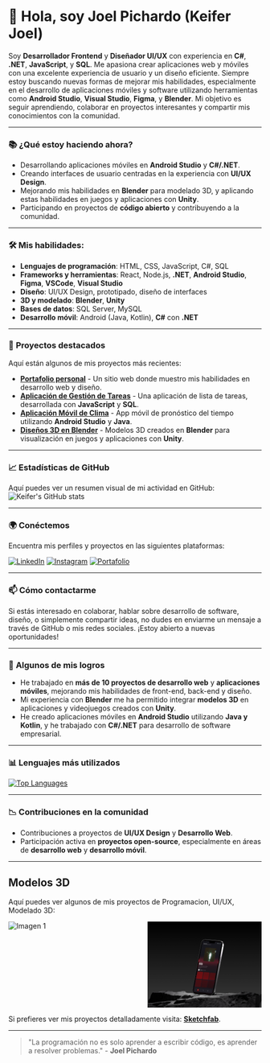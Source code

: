 # 👋 Hola, soy **Joel Pichardo** (Keifer Joel)

Soy **Desarrollador Frontend** y **Diseñador UI/UX** con experiencia en **C#**, **.NET**, **JavaScript**, y **SQL**. Me apasiona crear aplicaciones web y móviles con una excelente experiencia de usuario y un diseño eficiente. Siempre estoy buscando nuevas formas de mejorar mis habilidades, especialmente en el desarrollo de aplicaciones móviles y software utilizando herramientas como **Android Studio**, **Visual Studio**, **Figma**, y **Blender**. Mi objetivo es seguir aprendiendo, colaborar en proyectos interesantes y compartir mis conocimientos con la comunidad.

---

### 📚 **¿Qué estoy haciendo ahora?**
- Desarrollando aplicaciones móviles en **Android Studio** y **C#/.NET**.
- Creando interfaces de usuario centradas en la experiencia con **UI/UX Design**.
- Mejorando mis habilidades en **Blender** para modelado 3D, y aplicando estas habilidades en juegos y aplicaciones con **Unity**.
- Participando en proyectos de **código abierto** y contribuyendo a la comunidad.

---

### 🛠️ **Mis habilidades:**
- **Lenguajes de programación**: HTML, CSS, JavaScript, C#, SQL
- **Frameworks y herramientas**: React, Node.js, **.NET**, **Android Studio**, **Figma**, **VSCode**, **Visual Studio**
- **Diseño**: UI/UX Design, prototipado, diseño de interfaces
- **3D y modelado**: **Blender**, **Unity**
- **Bases de datos**: SQL Server, MySQL
- **Desarrollo móvil**: Android (Java, Kotlin), **C#** con **.NET**

---

### 🚀 **Proyectos destacados**
Aquí están algunos de mis proyectos más recientes:

- [**Portafolio personal**](https://github.com/createdbykeifer/portfolio) - Un sitio web donde muestro mis habilidades en desarrollo web y diseño.
- [**Aplicación de Gestión de Tareas**](https://github.com/createdbykeifer/todolist) - Una aplicación de lista de tareas, desarrollada con **JavaScript** y **SQL**.
- [**Aplicación Móvil de Clima**](https://github.com/createdbykeifer/weatherapp) - App móvil de pronóstico del tiempo utilizando **Android Studio** y **Java**.
- [**Diseños 3D en Blender**](https://github.com/createdbykeifer/3d-models) - Modelos 3D creados en **Blender** para visualización en juegos y aplicaciones con **Unity**.

---

### 📈 **Estadísticas de GitHub**
Aquí puedes ver un resumen visual de mi actividad en GitHub:
![Keifer's GitHub stats](https://github-readme-stats.vercel.app/api?username=createdbykeifer&show_icons=true&hide_title=true&count_private=true&theme=dark)

---

### 🌍 **Conéctemos**

Encuentra mis perfiles y proyectos en las siguientes plataformas:

[![LinkedIn](https://img.shields.io/badge/LinkedIn-0077B5?style=for-the-badge&logo=linkedin&logoColor=white)](https://www.linkedin.com/in/joelpichardo/)
[![Instagram](https://img.shields.io/badge/Instagram-E4405F?style=for-the-badge&logo=instagram&logoColor=white)](https://www.instagram.com/createdbykeifer/)
[![Portafolio](https://img.shields.io/badge/Portafolio-000000?style=for-the-badge&logo=github&logoColor=white)](https://createdbykeifer.com)


---

### 📫 **Cómo contactarme**
Si estás interesado en colaborar, hablar sobre desarrollo de software, diseño, o simplemente compartir ideas, no dudes en enviarme un mensaje a través de GitHub o mis redes sociales. ¡Estoy abierto a nuevas oportunidades!

---

### 📝 **Algunos de mis logros**
- He trabajado en **más de 10 proyectos de desarrollo web** y **aplicaciones móviles**, mejorando mis habilidades de front-end, back-end y diseño.
- Mi experiencia con **Blender** me ha permitido integrar **modelos 3D** en aplicaciones y videojuegos creados con **Unity**.
- He creado aplicaciones móviles en **Android Studio** utilizando **Java y Kotlin**, y he trabajado con **C#/.NET** para desarrollo de software empresarial.

---

### 📊 **Lenguajes más utilizados**

[![Top Languages](https://github-readme-stats.vercel.app/api/top-langs/?username=createdbykeifer&layout=compact&theme=dark)](https://github.com/createdbykeifer)

---

### 📉 **Contribuciones en la comunidad**
- Contribuciones a proyectos de **UI/UX Design** y **Desarrollo Web**.
- Participación activa en **proyectos open-source**, especialmente en áreas de **desarrollo web** y **desarrollo móvil**.

---

## Modelos 3D

Aquí puedes ver algunos de mis proyectos de Programacion, UI/UX, Modelado 3D:

<div style="display: flex; justify-content: space-around;">
  <img src="/media/app design createdbyk.png" alt="Imagen 1" style="width: 45%; margin-right: 5%;">
  <img src="/media/app2 design createdbyk.png" alt="Imagen 2" style="width: 45%; margin-left: 5%;">
</div>

Si prefieres ver mis proyectos detalladamente visita: **[Sketchfab](https://sketchfab.com/tu-perfil)**.

---

> "La programación no es solo aprender a escribir código, es aprender a resolver problemas." - **Joel Pichardo**

